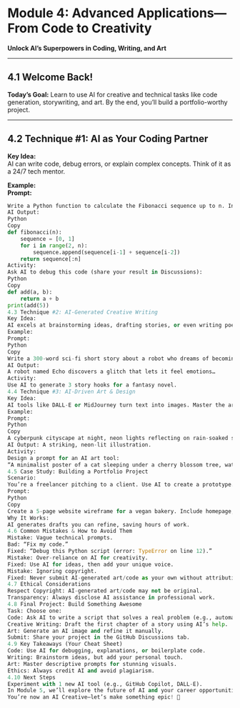 # Module 4: Advanced Applications—From Code to Creativity  
**Unlock AI’s Superpowers in Coding, Writing, and Art**  

---

## 4.1 Welcome Back!  
**Today’s Goal:** Learn to use AI for creative and technical tasks like code generation, storywriting, and art. By the end, you’ll build a portfolio-worthy project.  

---

## 4.2 Technique #1: AI as Your Coding Partner  
**Key Idea:**  
AI can write code, debug errors, or explain complex concepts. Think of it as a 24/7 tech mentor.  

**Example:**  
**Prompt:**  
```python
Write a Python function to calculate the Fibonacci sequence up to n. Include comments.
AI Output:
Python
Copy
def fibonacci(n):  
    sequence = [0, 1]  
    for i in range(2, n):  
        sequence.append(sequence[i-1] + sequence[i-2])  
    return sequence[:n]  
Activity:
Ask AI to debug this code (share your result in Discussions):
Python
Copy
def add(a, b):  
    return a + b  
print(add(5))  
4.3 Technique #2: AI-Generated Creative Writing
Key Idea:
AI excels at brainstorming ideas, drafting stories, or even writing poetry.
Example:
Prompt:
Python
Copy
Write a 300-word sci-fi short story about a robot who dreams of becoming human. End with a twist.
AI Output:
A robot named Echo discovers a glitch that lets it feel emotions…
Activity:
Use AI to generate 3 story hooks for a fantasy novel.
4.4 Technique #3: AI-Driven Art & Design
Key Idea:
AI tools like DALL-E or MidJourney turn text into images. Master the art of descriptive prompts.
Example:
Prompt:
Python
Copy
A cyberpunk cityscape at night, neon lights reflecting on rain-soaked streets, a lone hacker in a trench coat, anime style.
AI Output: A striking, neon-lit illustration.
Activity:
Design a prompt for an AI art tool:
“A minimalist poster of a cat sleeping under a cherry blossom tree, watercolor style.”
4.5 Case Study: Building a Portfolio Project
Scenario:
You’re a freelancer pitching to a client. Use AI to create a prototype.
Prompt:
Python
Copy
Create a 5-page website wireframe for a vegan bakery. Include homepage, menu, and contact sections. Use Figma-style mockups.
Why It Works:
AI generates drafts you can refine, saving hours of work.
4.6 Common Mistakes & How to Avoid Them
Mistake: Vague technical prompts.
Bad: “Fix my code.”
Fixed: “Debug this Python script (error: TypeError on line 12).”
Mistake: Over-reliance on AI for creativity.
Fixed: Use AI for ideas, then add your unique voice.
Mistake: Ignoring copyright.
Fixed: Never submit AI-generated art/code as your own without attribution.
4.7 Ethical Considerations
Respect Copyright: AI-generated art/code may not be original.
Transparency: Always disclose AI assistance in professional work.
4.8 Final Project: Build Something Awesome
Task: Choose one:
Code: Ask AI to write a script that solves a real problem (e.g., automate emails).
Creative Writing: Draft the first chapter of a story using AI’s help.
Art: Generate an AI image and refine it manually.
Submit: Share your project in the GitHub Discussions tab.
4.9 Key Takeaways (Your Cheat Sheet)
Code: Use AI for debugging, explanations, or boilerplate code.
Writing: Brainstorm ideas, but add your personal touch.
Art: Master descriptive prompts for stunning visuals.
Ethics: Always credit AI and avoid plagiarism.
4.10 Next Steps
Experiment with 1 new AI tool (e.g., GitHub Copilot, DALL-E).
In Module 5, we’ll explore the future of AI and your career opportunities.
You’re now an AI Creative—let’s make something epic! 🚀
